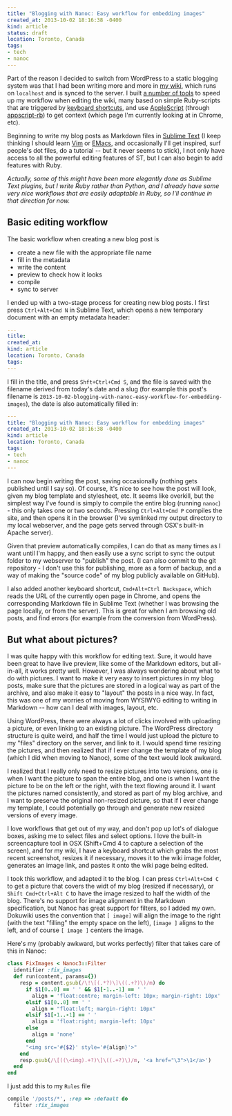 ```yaml
---
title: "Blogging with Nanoc: Easy workflow for embedding images"
created_at: 2013-10-02 18:16:38 -0400
kind: article
status: draft
location: Toronto, Canada
tags:
- tech
- nanoc
---
```


Part of the reason I decided to switch from WordPress to a static blogging system was that I had been writing more and more in [my wiki](http://reganmian.net/wiki), which runs on `localhost` and is synced to the server. I built [a number of tools](http://reganmian.net/wiki/researchr:start) to speed up my workflow when editing the wiki, many based on simple Ruby-scripts that are triggered by [keyboard shortcuts](http://www.keyboardmaestro.com/), and use [AppleScript](http://developer.apple.com/applescript/) (through [appscript-rb](http://appscript.sourceforge.net/rb-appscript/)) to get context (which page I'm currently looking at in Chrome, etc). 

Beginning to write my blog posts as Markdown files in [Sublime Text](http://www.sublimetext.com/) (I keep thinking I should learn [Vim](http://www.vim.org/) or [EMacs](http://www.gnu.org/s/emacs/), and occasionally I'll get inspired, surf people's dot files, do a tutorial -- but it never seems to stick), I not only have access to all the powerful editing features of ST, but I can also begin to add features with  Ruby. 

<!-- more -->

*Actually, some of this might have been more elegantly done as Sublime Text plugins, but I write Ruby rather than Python, and I already have some very nice workflows that are easily adaptable in Ruby, so I'll continue in that direction for now.*

## Basic editing workflow

The basic workflow when creating a new blog post is

  * create a new file with the appropriate file name
  * fill in the metadata
  * write the content
  * preview to check how it looks
  * compile
  * sync to server

I ended up with a two-stage process for creating new blog posts. I first press `Ctrl+Alt+Cmd N` in Sublime Text, which opens a new temporary document with an empty metadata header:

```yaml
---
title: 
created_at:
kind: article
location: Toronto, Canada
tags:
---
```

I fill in the title, and press `Shft+Ctrl+Cmd S`, and the file is saved with the filename derived from today's date and a slug (for example this post's filename is `2013-10-02-blogging-with-nanoc-easy-workflow-for-embedding-images`), the date is also automatically filled in:

```yaml
---
title: "Blogging with Nanoc: Easy workflow for embedding images"
created_at: 2013-10-02 18:16:38 -0400
kind: article
location: Toronto, Canada
tags:
- tech
- nanoc
---
```

I can now begin writing the post, saving occasionally (nothing gets published until I say so). Of course, it's nice to see how the post will look, given my blog template and stylesheet, etc. It seems like overkill, but the simplest way I've found is simply to compile the entire blog (running `nanoc`) - this only takes one or two seconds. Pressing `Ctrl+Alt+Cmd P` compiles the site, and then opens it in the browser (I've symlinked my output directory to my local webserver, and the page gets served through OSX's built-in Apache server). 

Given that preview automatically compiles, I can do that as many times as I want until I'm happy, and then easily use a sync script to sync the output folder to my webserver to "publish" the post. (I can also commit to the git repository - I don't use this for publishing, more as a form of backup, and a way of making the "source code" of my blog publicly available on GitHub).

I also added another keyboard shortcut, `Cmd+Alt+Ctrl Backspace`, which reads the URL of the currently open page in Chrome, and opens the corresponding Markdown file in Sublime Text (whether I was browsing the page locally, or from the server). This is great for when I am browsing old posts, and find errors (for example from the conversion from WordPress).

## But what about pictures?

I was quite happy with this workflow for editing text. Sure, it would have been great to have live preview, like some of the Markdown editors, but all-in-all, it works pretty well. However, I was always wondering about what to do with pictures. I want to make it very easy to insert pictures in my blog posts, make sure that the pictures are stored in a logical way as part of the archive, and also make it easy to "layout" the posts in a nice way. In fact, this was one of my worries of moving from WYSIWYG editing to writing in Markdown -- how can I deal with images, layout, etc.

Using WordPress, there were always a lot of clicks involved with uploading a picture, or even linking to an existing picture. The WordPress directory structure is quite weird, and half the time I would just upload the picture to my "files" directory on the server, and link to it. I would spend time resizing the pictures, and then realized that if I ever change the template of my blog (which I did when moving to Nanoc), some of the text would look awkward.

I realized that I really only need to resize pictures into two versions, one is when I want the picture to span the entire blog, and one is when I want the picture to be on the left or the right, with the text flowing around it. I want the pictures named consistently, and stored as part of my blog archive, and I want to preserve the original non-resized picture, so that if I ever change my template, I could potentially go through and generate new resized versions of every image. 

I love workflows that get out of my way, and don't pop up lot's of dialogue boxes, asking me to select files and select options. I love the built-in screencapture tool in OSX (Shift+Cmd 4 to capture a selection of the screen), and for my wiki, I have a keyboard shortcut which grabs the most recent screenshot, resizes it if necessary, moves it to the wiki image folder, generates an image link, and pastes it onto the wiki page being edited. 

I took this workflow, and adapted it to the blog. I can press `Ctrl+Alt+Cmd C` to get a picture that covers the widt of my blog (resized if necessary), or `Shift Cmd+Ctrl+Alt C` to have the image resized to half the width of the blog. There's no support for image alignment in the Markdown specification, but Nanoc has great support for filters, so I added my own. Dokuwiki uses the convention that `[ image]` will align the image to the right (with the text "filling" the empty space on the left), `[image ]` aligns to the left, and of course `[ image ]` centers the image.

Here's my (probably awkward, but works perfectly) filter that takes care of this in Nanoc:

```ruby
class FixImages < Nanoc3::Filter
  identifier :fix_images
  def run(content, params={})
    resp = content.gsub(/\!\[(.*?)\]\((.+?)\)/m) do
      if $1[0..0] == ' ' && $1[-1..-1] == ' '
        align = 'float:centre; margin-left: 10px; margin-right: 10px'
      elsif $1[0..0] == ' '
        align = "float:left; margin-right: 10px"
      elsif $1[-1..-1] == ' '
        align = 'float:right; margin-left: 10px'
      else
        align = 'none'
      end
      "<img src='#{$2}' style='#{align}'>"
    end
    resp.gsub(/\[((\<img).+?)\]\((.+?)\)/m, '<a href="\3">\1</a>')
  end
end
```

I just add this to my `Rules` file

```ruby
compile '/posts/*', :rep => :default do
  filter :fix_images
```